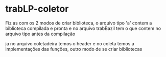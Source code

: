 # trabLP-coletor

Fiz as com os 2 modos de criar biblioteca, o arquivo tipo 'a' contem a biblioteca compilada e pronta e no arquivo trabBazil tem o que contem no arquivo tipo antes da compilação

ja no arquivo coletadeira temos o header e no coleta temos a implementações das funções, outro modo de se criar bibliotecas
